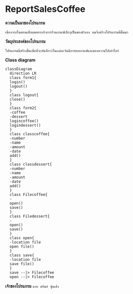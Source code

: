 # ReportSalesCoffee
**ความเป็นมาของโปรแกรม**
```
เนื่องจากในตอนเด็กผมอยากกิจการร้านกาแฟเล็กๆเป็นของตัวเอง ผมจึงสร้างโปรแกรมนี้ขึ้นมา
```
**วัตถุประสงค์ของโปรแกรม**
```
โปรแกรมนี้สร้างขึ้นเพื่อที่จะบันทึกว่าในเเต่ละวันมีการขายกาแฟและของหวานไปเท่าไหร่
```
**Class diagram**
```mermaid
classDiagram
  direction LR
  class form1{
  login()
  logout()
  }
  class logout{
  close()
  }
  class form2{
  -coffee
  -dessert
  logincoffee()
  logindessert()
  }
  class classcoffee{
  -number
  -name
  -amount
  -date
  add()
  }
  class classdessert{
  -number
  -name
  -amount
  -date
  add()
  }
  class Filecoffee{
  -
  open()
  save()
  }
  class Filedessert{
  -
  open()
  save()
  }
  class open{
  -location file
  open file()
  }
  class save{
  -location file
  save file()
  }
  save --|> Filecoffee
  open --|> Filecoffee
  ```
**เจ้าของโปรแกรม**
```นาย ศรันย์ ซุ่นเส้ง```
